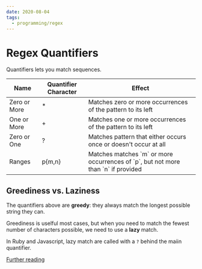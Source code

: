 ```yaml
---
date: 2020-08-04
tags:
  - programming/regex
---
```


# Regex Quantifiers

Quantifiers lets you match sequences.


<table class="ui celled table">
  <thead>
    <tr>
      <th>Name</th>
      <th>Quantifier Character</th>
      <th>Effect</th>
    </tr>
  </thead>
  <tbody>
    <tr>
      <td data-label="Name">Zero or More</td>
      <td data-label="Quantifier Character">*</td>
      <td data-label="Effect">Matches zero or more occurrences of the pattern to its left</td>
    </tr>
    <tr>
      <td data-label="Name">One or More</td>
      <td data-label="Quantifier Character">+</td>
      <td data-label="Effect">Matches one or more occurrences of the pattern to its left</td>
    </tr>
    <tr>
      <td data-label="Name">Zero or One</td>
      <td data-label="Quantifier Character">?</td>
      <td data-label="Effect">Matches pattern that either occurs once or doesn't occur at all</td>
    </tr>
    <tr>
      <td data-label="Name">Ranges</td>
      <td data-label="Quantifier Character">p{m,n}</td>
      <td data-label="Effect">Matches matches `m` or more occurrences of `p`, but not more than `n` if provided</td>
    </tr>
  </tbody>
</table>

## Greediness vs. Laziness

The quantifiers above are **greedy**: they always match the longest possible
string they can.

Greediness is uselful most cases, but when you need to match the fewest number
of characters possible, we need to use a **lazy** match.

In Ruby and Javascript, lazy match are called with a `?` behind the maiin
quantifier.


[Further reading](https://launchschool.com/books/regex/read/quantifiers)
